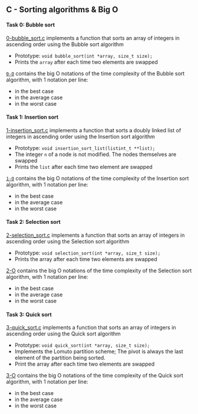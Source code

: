## C - Sorting algorithms & Big O

#### Task 0: Bubble sort
[0-bubble_sort.c](0-bubble_sort.c) implements a function that sorts an array of integers in ascending order using the Bubble sort algorithm
- Prototype: `void bubble_sort(int *array, size_t size);`
- Prints the `array` after each time two elements are swapped

[`0-O`](0-O) contains the big O notations of the time complexity of the Bubble sort algorithm, with 1 notation per line:
- in the best case
- in the average case
- in the worst case

#### Task 1: Insertion sort
[1-insertion_sort.c](1-insert_sort.c) implements a function that sorts a doubly linked list of integers in ascending order using the Insertion sort algorithm
- Prototype: `void insertion_sort_list(listint_t **list);`
- The integer `n` of a node is not modified. The nodes themselves are swapped
- Prints the `list` after each time two element are swapped

[`1-O`](1-O) contains the big O notations of the time complexity of the Insertion sort algorithm, with 1 notation per line:
- in the best case
- in the average case
- in the worst case

#### Task 2: Selection sort
[2-selection_sort.c](2-selection_sort.c) implements a function that sorts an array of integers in ascending order using the Selection sort algorithm
- Prototype: `void selection_sort(int *array, size_t size);`
- Prints the array after each time two elements are swapped

[2-O](2-O) contains the big O notations of the time complexity of the Selection sort algorithm, with 1 notation per line:
- in the best case
- in the average case
- in the worst case

#### Task 3: Quick sort
[3-quick_sort.c](3-quick_sort.c) implements a function that sorts an array of integers in ascending order using the Quick sort algorithm
- Prototype: `void quick_sort(int *array, size_t size);`
- Implements the Lomuto partition scheme; The pivot is always the last element of the partition being sorted.
- Print the array after each time two elements are swapped

[3-O](3-O) contains the big O notations of the time complexity of the Quick sort algorithm, with 1 notation per line:
- in the best case
- in the average case
- in the worst case
